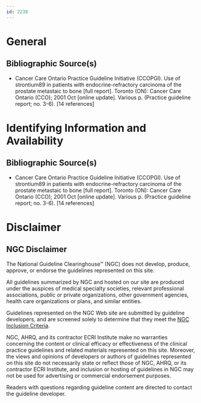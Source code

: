 ```yaml
---
id: 2238
---
```


# General

## Bibliographic Source(s)

- Cancer Care Ontario Practice Guideline Initiative (CCOPGI). Use of strontium89 in patients with endocrine-refractory carcinoma of the prostate metastaic to bone [full report]. Toronto (ON): Cancer Care Ontario (CCO); 2001 Oct [online update]. Various p. (Practice guideline report; no. 3-6). [14 references]

# Identifying Information and Availability

## Bibliographic Source(s)

- Cancer Care Ontario Practice Guideline Initiative (CCOPGI). Use of strontium89 in patients with endocrine-refractory carcinoma of the prostate metastaic to bone [full report]. Toronto (ON): Cancer Care Ontario (CCO); 2001 Oct [online update]. Various p. (Practice guideline report; no. 3-6). [14 references]

# Disclaimer

## NGC Disclaimer

The National Guideline Clearinghouse™ (NGC) does not develop, produce, approve, or endorse the guidelines represented on this site.

All guidelines summarized by NGC and hosted on our site are produced under the auspices of medical specialty societies, relevant professional associations, public or private organizations, other government agencies, health care organizations or plans, and similar entities.

Guidelines represented on the NGC Web site are submitted by guideline developers, and are screened solely to determine that they meet the [NGC Inclusion Criteria](/help-and-about/summaries/inclusion-criteria).

NGC, AHRQ, and its contractor ECRI Institute make no warranties concerning the content or clinical efficacy or effectiveness of the clinical practice guidelines and related materials represented on this site. Moreover, the views and opinions of developers or authors of guidelines represented on this site do not necessarily state or reflect those of NGC, AHRQ, or its contractor ECRI Institute, and inclusion or hosting of guidelines in NGC may not be used for advertising or commercial endorsement purposes.

Readers with questions regarding guideline content are directed to contact the guideline developer.

